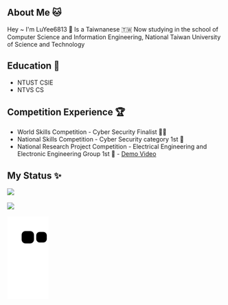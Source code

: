 ## About Me 🐱
Hey ~ I'm LuYee6813 👋  Is a Taiwnanese  🇹🇼 
Now studying in the school of Computer Science and Information Engineering, National Taiwan University of Science and Technology 

## Education 🏫
- NTUST CSIE
- NTVS CS

## Competition Experience 🏆
- World Skills Competition - Cyber Security Finalist 🕵️‍♂️
- National Skills Competition - Cyber Security category 1st 🏅️
- National Research Project Competition - Electrical Engineering and Electronic Engineering Group 1st 🏅️ - [Demo Video](https://www.youtube.com/watch?v=RBECyGg3n4c)


## My Status ✨
![](https://github-readme-stats.vercel.app/api?username=LuYee6813&theme=merko&show_icons=true)

![](https://github-readme-stats.vercel.app/api/top-langs/?username=LuYee6813&theme=merko&layout=compact&card_width=445)

![](https://github.com/LuYee6813/LuYee6813/blob/output/github-contribution-grid-snake.svg)
